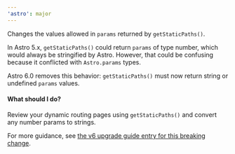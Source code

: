 ```yaml
---
'astro': major
---
```


Changes the values allowed in `params` returned by `getStaticPaths()`.

In Astro 5.x, `getStaticPaths()` could return `params` of type number, which would always be stringified by Astro. However, that could be confusing because it conflicted with `Astro.params` types.

Astro 6.0 removes this behavior: `getStaticPaths()` must now return string or undefined `params` values.

#### What should I do?

Review your dynamic routing pages using `getStaticPaths()` and convert any number params to strings.

For more guidance, see [the v6 upgrade guide entry for this breaking change](https://docs.astro.build/en/guides/upgrade-to/v6/#changed-getstaticpaths-cannot-return-params-of-type-number).
